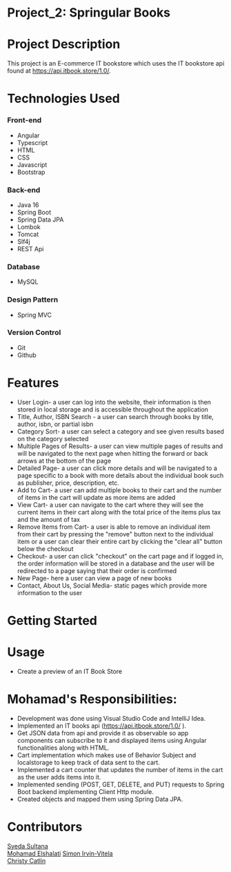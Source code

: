 # Project_2: Springular Books

# Project Description
This project is an E-commerce IT bookstore which uses the IT bookstore api found at https://api.itbook.store/1.0/. 

# Technologies Used
<h3>Front-end</h3>
 <ul>
  <li> Angular </li>
  <li> Typescript </li>
  <li> HTML</li>
  <li> CSS </li>
  <li> Javascript </li>
  <li> Bootstrap </li>
 </ul>
<h3>Back-end</h3>
 <ul>
  <li> Java 16</li>
  <li> Spring Boot</li>
  <li> Spring Data JPA</li>
  <li> Lombok </li>
  <li> Tomcat </li>
  <li> Slf4j </li>
  <li> REST Api </li>	
 </ul>
 <h3> Database </h3>
  <ul>
   <li> MySQL </li>
  </ul>
 <h3> Design Pattern </h3>
  <ul>
   <li>Spring MVC</li>
  </ul>
 <h3> Version Control </h3>
  <ul>
   <li> Git </li>
   <li> Github </li>
  </ul>

# Features

<ul>
  <li> User Login- a user can log into the website, their information is then stored in local storage and is accessible throughout the application</li>
  <li> Title, Author, ISBN Search - a user can search through books by title, author, isbn, or partial isbn</li>
  <li> Category Sort- a user can select a category and see given results based on the category selected</li>
  <li> Multiple Pages of Results- a user can view multiple pages of results and will be navigated to the next page when hitting the forward or back arrows at the bottom of the page</li>
  <li> Detailed Page- a user can click more details and will be navigated to a page specific to a book with more details about the individual book such as publisher, price, description, etc.</li>
  <li> Add to Cart- a user can add multiple books to their cart and the number of items in the cart will update as more items are added</li>
  <li> View Cart- a user can navigate to the cart where they will see the current items in their cart along with the total price of the items plus tax and the amount of tax</li>
  <li>Remove Items from Cart- a user is able to remove an individual item from their cart by pressing the "remove" button next to the individual item or a user can clear their entire cart by clicking the "clear all" button below the checkout</li>
  <li>Checkout- a user can click "checkout" on the cart page and if logged in, the order information will be stored in a database and the user will be redirected to a page saying that their order is confirmed</li>
  <li>New Page- here a user can view a page of new books</li>
  <li>Contact, About Us, Social Media- static pages which provide more information to the user</li>
</ul>

# Getting Started

# Usage
  <ul> 
 <li> Create a preview of an IT Book Store </li>
 </ul>

# Mohamad's Responsibilities:
* Development was done using Visual Studio Code and IntelliJ Idea.
* Implemented an IT books api (https://api.itbook.store/1.0/ ).
* Get JSON data from api and provide it as observable so app components can subscribe to
it and displayed items using Angular functionalities along with HTML.
* Cart implementation which makes use of Behavior Subject and localstorage to keep track of
data sent to the cart.
* Implemented a cart counter that updates the number of items in the cart as the user adds
items into it.
* Implemented sending (POST, GET, DELETE, and PUT) requests to Spring Boot backend implementing Client Http module.
* Created objects and mapped them using Spring Data JPA. 
# Contributors

   [Syeda Sultana](https://github.com/sulsyeda03/)    
   [Mohamad Elshalati](https://github.com/mohamadelshalati)
   [Simon Irvin-Vitela](https://github.com/simonirvinvitela730)    
   [Christy Catlin](https://github.com/CCatlin28)



